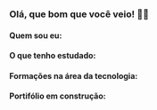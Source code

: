 ### Olá, que bom que você veio! 👋🏾

#### Quem sou eu:

#### O que tenho estudado:

#### Formações na área da tecnologia:

#### Portifólio em construção:
